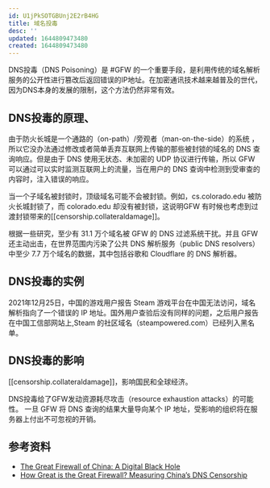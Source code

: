 ```yaml
---
id: U1jPkSOTGBUnj2E2rB4HG
title: 域名投毒
desc: ''
updated: 1644809473480
created: 1644809473480
---
```


DNS投毒（DNS Poisoning）是 #GFW 的一个重要手段，是利用传统的域名解析服务的公开性进行篡改后返回错误的IP地址。在加密通讯技术越来越普及的世代，因为DNS本身的发展的限制，这个方法仍然非常有效。

## DNS投毒的原理、

由于防火长城是一个通路的（on-path）/旁观者（man-on-the-side）的系统 ，所以它没办法通过修改或者简单丢弃互联网上传输的那些被封锁的域名的 DNS 查询响应。但是由于 DNS 使用无状态、未加密的 UDP 协议进行传输，所以 GFW 可以通过可以实时监测互联网上的流量，当在用户的 DNS 查询中检测到受审查的内容时，注入错误的响应。

当一个子域名被封锁时，顶级域名可能不会被封锁。例如，cs.colorado.edu 被防火长城封锁了，而 colorado.edu 却没有被封锁，这说明GFW 有时候也考虑到过渡封锁带来的[[censorship.collateraldamage]]。

根据一些研究，至少有 31.1 万个域名被 GFW 的 DNS 过滤系统干扰。并且 GFW 还主动出击，在世界范围内污染了公共 DNS 解析服务（public DNS resolvers）中至少 7.7 万个域名的数据，其中包括谷歌和 Cloudflare 的 DNS 解析器。

## DNS投毒的实例

2021年12月25日，中国的游戏用户报告 Steam 游戏平台在中国无法访问，域名解析指向了一个错误的 IP 地址。国外用户查验后没有同样的问题，之后用户报告在中国工信部网站上,Steam 的社区域名（steampowered.com）已经列入黑名单。


## DNS投毒的影响

[[censorship.collateraldamage]]，影响国民和全球经济。

DNS投毒给了GFW发动资源耗尽攻击（resource exhaustion attacks）的可能性。 一旦 GFW 将 DNS 查询的结果大量导向某个 IP 地址，受影响的组织将在服务器上付出不可忽视的开销。

## 参考资料

- [The Great Firewall of China: A Digital Black Hole](https://www.catchpoint.com/blog/great-firewall-of-china) 
- [How Great is the Great Firewall?
Measuring China’s DNS Censorship](https://www.usenix.org/system/files/sec21-hoang.pdf)